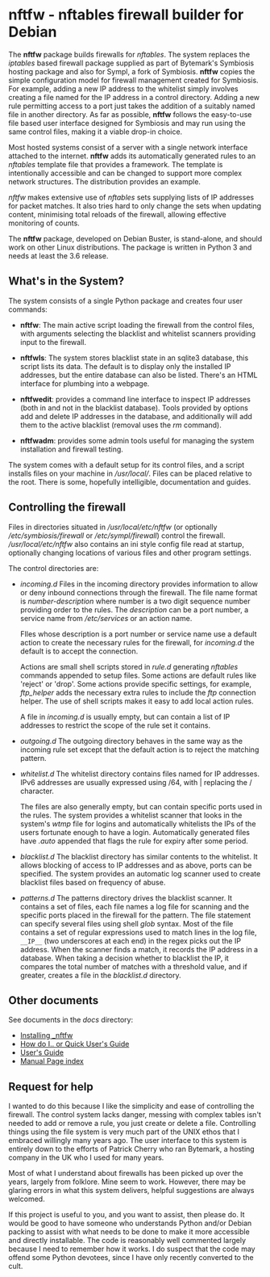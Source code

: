 # nftfw - nftables firewall builder for Debian

The **nftfw** package builds firewalls for _nftables_. The system replaces the _iptables_ based firewall package supplied as part of Bytemark's Symbiosis hosting package and also for Sympl, a fork of Symbiosis. **nftfw** copies the simple configuration model for firewall management created for Symbiosis. For example, adding a new IP address to the whitelist simply involves creating a file named for the IP address in a control directory. Adding a new rule permitting access to a port just takes the addition of a suitably named file in another directory. As far as possible, **nftfw** follows the easy-to-use file based user interface designed for Symbiosis and may run using the same control files, making it a viable drop-in choice.

Most hosted systems consist of a server with a single network interface attached to the internet. **nftfw** adds its automatically generated rules to an _nftables_ template file that provides a framework. The template is intentionally accessible and can be changed to support more complex network structures. The distribution provides an example.

_nftfw_ makes extensive use of _nftables_ sets supplying lists of IP addresses for packet matches. It also tries hard to only change the sets when updating content, minimising total reloads of the firewall, allowing effective monitoring of counts.

The **nftfw** package, developed on Debian Buster, is stand-alone, and should work on other Linux distributions. The package is written in Python 3 and needs at least the 3.6 release.

## What's in the System?

The system consists of a single Python package and creates four user commands:

- **nftfw**: The main active script loading the firewall from the control files, with arguments selecting the blacklist and whitelist scanners providing input to the firewall.

- **nftfwls**: The system stores blacklist state in an sqlite3 database, this script lists its data. The default is to display only the installed IP addresses, but the entire database can also be listed. There's an HTML interface for plumbing into a webpage.

- **nftfwedit**: provides a command line interface to inspect IP addresses (both in and not in the blacklist database). Tools provided by options add and delete IP addresses in the database, and additionally will add them to the active blacklist (removal uses the _rm_ command).

- **nftfwadm**: provides some admin tools useful for managing the system installation and firewall testing.

The system comes with a default setup for its control files, and a script installs files on your machine in _/usr/local/_. Files can be placed relative to the root. There is some, hopefully intelligible, documentation and guides.

## Controlling the firewall

Files in directories situated in _/usr/local/etc/nftfw_ (or optionally _/etc/symbiosis/firewall_ or _/etc/sympl/firewall_) control the firewall. _/usr/local/etc/nftfw_ also contains an ini style config file read at startup, optionally changing locations of various files and other program settings.

The control directories are:

- _incoming.d_
Files in the incoming directory provides information to allow or deny inbound connections through the firewall. The file name format is _number-description_ where number is a two digit sequence number providing order to the rules. The _description_  can be a port number, a service name from _/etc/services_ or an action name.

   FIles whose description is a port number or service name use a default action to create the necessary rules for the firewall, for _incoming.d_ the default is to accept the connection.

  Actions are small shell scripts stored in _rule.d_  generating _nftables_ commands appended to setup files. Some actions are default rules like 'reject' or 'drop'. Some actions provide specific settings, for example, _ftp_helper_ adds the necessary extra rules to include the _ftp_ connection helper. The use of shell scripts makes it easy to add local action rules.

  A file in _incoming.d_ is usually empty, but can contain a list of IP addresses to restrict the scope of the rule set it contains. 

- _outgoing.d_
  The outgoing directory behaves in the same way as the incoming rule set except that the default action is to reject the matching pattern.

- _whitelist.d_
  The whitelist directory contains files named for IP addresses. IPv6 addresses are usually expressed using /64, with | replacing the / character. 

  The files are also generally empty, but can contain specific ports used in the rules. The system provides a whitelist scanner that looks in the system's _wtmp_ file for logins and automatically whitelists the IPs of the users fortunate enough to have a login. Automatically generated files have _.auto_ appended that flags the rule for expiry after some period.

- _blacklist.d_
  The blacklist directory has similar contents to the whitelist. It allows blocking of access to IP addresses and as above, ports can be specified. The system provides an automatic log scanner used to create blacklist files based on frequency of abuse.

- _patterns.d_
  The patterns directory drives the blacklist scanner. It contains a set of files, each file names a log file for scanning and the specific ports placed in the firewall for the pattern. The file statement can specify several files using shell _glob_ syntax. Most of the file contains a set of regular expressions used to match lines in the log file, ```__IP__``` (two underscores at each end) in the regex picks out the IP address. When the scanner finds a match, it records the IP address in a database. When taking a decision whether to blacklist the IP, it compares the total number of matches with a threshold value, and if greater, creates a file in the _blacklist.d_ directory.
  
## Other documents

See documents in the _docs_ directory:

- [Installing _nftfw](docs/Installation.md)
- [How do I.. or Quick User's Guide](docs/How_do_I.md)
- [User's Guide](docs/Users_Guide.md)
- [Manual Page index](docs/man/index.md)

## Request for help

I wanted to do this because I like the simplicity and ease of controlling the firewall. The control system lacks danger,  messing with complex tables isn't needed to add or remove a rule, you just create or delete a file.  Controlling things using the file system is very much part of the UNIX ethos that I embraced willingly many years ago. The user interface to this system is entirely down to the efforts of Patrick Cherry who ran Bytemark, a hosting company in the UK who I used for many years.

Most of what I understand about firewalls has been picked up over the years, largely from folklore. Mine seem to work. However, there may be glaring errors in what this system delivers, helpful suggestions are always welcomed.

If this project is useful to you, and you want to assist, then please do. It would be good to have someone who understands Python and/or Debian packing to assist with what needs to be done to make it more accessible and directly installable. The code is reasonably well commented largely because I need to remember how it works.  I do suspect that the code may offend some Python devotees, since I have only recently converted to the cult.
